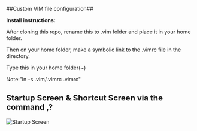 ##Custom VIM file configuration##

**Install instructions:**

After cloning this repo, rename this to .vim folder and place it in your home folder.

Then on your home folder, make a symbolic link to the .vimrc file in the directory.

Type this in your home folder(~)  

Note:"ln -s .vim/.vimrc .vimrc"


Startup Screen & Shortcut Screen via the command ,?
------------------

![Startup Screen](http://i.imgur.com/NbcMW2G.png)
